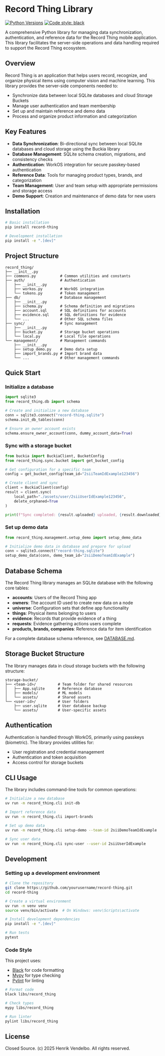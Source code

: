 # Record Thing Library

[![Python Versions](https://img.shields.io/badge/python-3.8%20%7C%203.9%20%7C%203.10-blue)](https://www.python.org/)
[![Code style: black](https://img.shields.io/badge/code%20style-black-000000.svg)](https://github.com/psf/black)

A comprehensive Python library for managing data synchronization, authentication, and reference data for the Record Thing mobile application. This library facilitates the server-side operations and data handling required to support the Record Thing ecosystem.

## Overview

Record Thing is an application that helps users record, recognize, and organize physical items using computer vision and machine learning. This library provides the server-side components needed to:

- Synchronize data between local SQLite databases and cloud Storage Buckets
- Manage user authentication and team membership
- Set up and maintain reference and demo data
- Process and organize product information and categorization

## Key Features

- **Data Synchronization**: Bi-directional sync between local SQLite databases and cloud storage using the Buckia library
- **Database Management**: SQLite schema creation, migrations, and consistency checks
- **Authentication**: WorkOS integration for secure passkey-based authentication
- **Reference Data**: Tools for managing product types, brands, and categorization
- **Team Management**: User and team setup with appropriate permissions and storage access
- **Demo Support**: Creation and maintenance of demo data for new users

## Installation

```bash
# Basic installation
pip install record-thing

# Development installation
pip install -e ".[dev]"
```

## Project Structure

```
record_thing/
├── __init__.py
├── commons.py           # Common utilities and constants
├── auth/                # Authentication
│   ├── __init__.py
│   ├── workos.py        # WorkOS integration
│   └── tokens.py        # Token management
├── db/                  # Database management
│   ├── __init__.py
│   ├── schema.py        # Schema definition and migrations
│   ├── account.sql      # SQL definitions for accounts
│   ├── evidence.sql     # SQL definitions for evidence
│   └── ...              # Other SQL schema files
├── sync/                # Sync management
│   ├── __init__.py
│   ├── bucket.py        # Storage bucket operations
│   └── local.py         # Local file operations
└── management/          # Management commands
    ├── __init__.py
    ├── setup_demo.py    # Demo data setup
    ├── import_brands.py # Import brand data
    └── ...              # Other management commands
```

## Quick Start

### Initialize a database

```python
import sqlite3
from record_thing.db import schema

# Create and initialize a new database
conn = sqlite3.connect("record-thing.sqlite")
schema.init_db_tables(conn)

# Ensure an owner account exists
schema.ensure_owner_account(conn, dummy_account_data=True)
```

### Sync with a storage bucket

```python
from buckia import BuckiaClient, BucketConfig
from record_thing.sync.bucket import get_bucket_config

# Get configuration for a specific team
config = get_bucket_config(team_id="2siiTeamIdExample123456")

# Create client and sync
client = BuckiaClient(config)
result = client.sync(
    local_path="./assets/user/2siiUserIdExample123456",
    delete_orphaned=True
)

print(f"Sync completed: {result.uploaded} uploaded, {result.downloaded} downloaded")
```

### Set up demo data

```python
from record_thing.management.setup_demo import setup_demo_data

# Initialize demo data in database and prepare for upload
conn = sqlite3.connect("record-thing.sqlite")
setup_demo_data(conn, demo_team_id="2siiDemoTeamIdExample")
```

## Database Schema

The Record Thing library manages an SQLite database with the following core tables:

- **accounts**: Users of the Record Thing app
- **owners**: The account ID used to create new data on a node
- **universe**: Configuration sets that define app functionality
- **things**: Physical items belonging to users
- **evidence**: Records that provide evidence of a thing
- **requests**: Evidence gathering actions users complete
- **products, brands, companies**: Reference data for item identification

For a complete database schema reference, see [DATABASE.md](../../docs/DATABASE.md).

## Storage Bucket Structure

The library manages data in cloud storage buckets with the following structure:

```
storage-bucket/
├── <team-id>/          # Team folder for shared resources
│   ├── App.sqlite      # Reference database
│   ├── models/         # ML models 
│   └── assets/         # Shared assets
└── <user-id>/          # User folders
    ├── user.sqlite     # User database backup
    └── assets/         # User-specific assets
```

## Authentication

Authentication is handled through WorkOS, primarily using passkeys (biometric). The library provides utilities for:

- User registration and credential management
- Authentication and token acquisition
- Access control for storage buckets

## CLI Usage

The library includes command-line tools for common operations:

```bash
# Initialize a new database
uv run -m record_thing.cli init-db

# Import reference data
uv run -m record_thing.cli import-brands

# Set up demo data
uv run -m record_thing.cli setup-demo --team-id 2siiDemoTeamIdExample

# Sync user data
uv run -m record_thing.cli sync-user --user-id 2siiUserIdExample
```

## Development

### Setting up a development environment

```bash
# Clone the repository
git clone https://github.com/yourusername/record-thing.git
cd record-thing

# Create a virtual environment
uv run -m venv venv
source venv/bin/activate  # On Windows: venv\Scripts\activate

# Install development dependencies
pip install -e ".[dev]"

# Run tests
pytest
```

### Code Style

This project uses:
- [Black](https://github.com/psf/black) for code formatting
- [Mypy](https://mypy.readthedocs.io/) for type checking
- [Pylint](https://www.pylint.org/) for linting

```bash
# Format code
black libs/record_thing

# Check types
mypy libs/record_thing

# Run linter
pylint libs/record_thing
```

## License

Closed Source.
(c) 2025 Henrik Vendelbo. All rights reserved.

